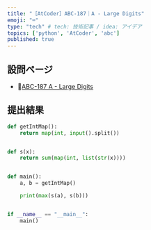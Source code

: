 ```yaml
---
title: "［AtCoder］ABC-187｜A - Large Digits"
emoji: "⌨️"
type: "tech" # tech: 技術記事 / idea: アイデア
topics: ['python', 'AtCoder', 'abc']
published: true
---
```


## 設問ページ

- 🔗[ABC-187 A - Large Digits](https://atcoder.jp/contests/abc187/tasks/abc187_a)

## 提出結果

```python
def getIntMap():
    return map(int, input().split())


def s(x):
    return sum(map(int, list(str(x))))


def main():
    a, b = getIntMap()

    print(max(s(a), s(b)))


if __name__ == "__main__":
    main()
```
